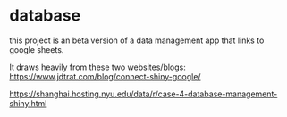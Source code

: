 # database

this project is an beta version of a data management app that links to google sheets.  

It draws heavily from these two websites/blogs:
https://www.jdtrat.com/blog/connect-shiny-google/

https://shanghai.hosting.nyu.edu/data/r/case-4-database-management-shiny.html
